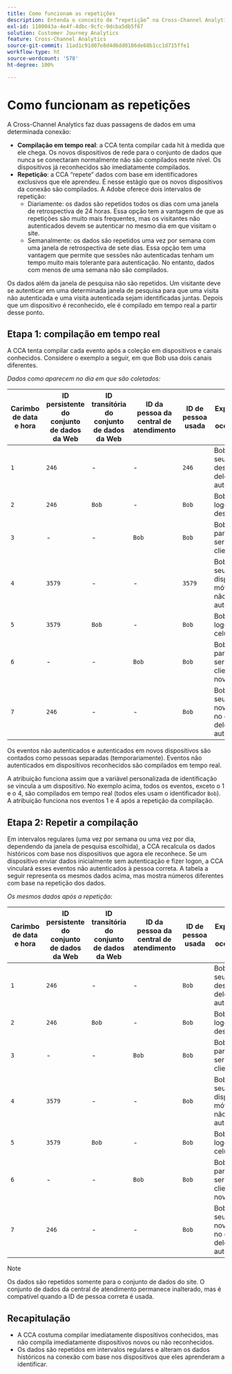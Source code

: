 ```yaml
---
title: Como funcionam as repetições
description: Entenda o conceito de “repetição” na Cross-Channel Analytics
exl-id: 1100043a-4e4f-4dbc-9cfc-9dcba5db5f67
solution: Customer Journey Analytics
feature: Cross-Channel Analytics
source-git-commit: 11ad1c91d07e8d4d6dd0186de68b1cc1d715ffe1
workflow-type: ht
source-wordcount: '578'
ht-degree: 100%

---
```


# Como funcionam as repetições

A Cross-Channel Analytics faz duas passagens de dados em uma determinada conexão:

* **Compilação em tempo real**: a CCA tenta compilar cada hit à medida que ele chega. Os novos dispositivos de rede para o conjunto de dados que nunca se conectaram normalmente não são compilados neste nível. Os dispositivos já reconhecidos são imediatamente compilados.
* **Repetição**: a CCA “repete” dados com base em identificadores exclusivos que ele aprendeu. É nesse estágio que os novos dispositivos da conexão são compilados. A Adobe oferece dois intervalos de repetição:
   * Diariamente: os dados são repetidos todos os dias com uma janela de retrospectiva de 24 horas. Essa opção tem a vantagem de que as repetições são muito mais frequentes, mas os visitantes não autenticados devem se autenticar no mesmo dia em que visitam o site.
   * Semanalmente: os dados são repetidos uma vez por semana com uma janela de retrospectiva de sete dias. Essa opção tem uma vantagem que permite que sessões não autenticadas tenham um tempo muito mais tolerante para autenticação. No entanto, dados com menos de uma semana não são compilados.

Os dados além da janela de pesquisa não são repetidos. Um visitante deve se autenticar em uma determinada janela de pesquisa para que uma visita não autenticada e uma visita autenticada sejam identificadas juntas. Depois que um dispositivo é reconhecido, ele é compilado em tempo real a partir desse ponto.

## Etapa 1: compilação em tempo real

A CCA tenta compilar cada evento após a coleção em dispositivos e canais conhecidos. Considere o exemplo a seguir, em que Bob usa dois canais diferentes.

*Dados como aparecem no dia em que são coletados:*

| Carimbo de data e hora | ID persistente do conjunto de dados da Web | ID transitória do conjunto de dados da Web | ID da pessoa da central de atendimento | ID de pessoa usada | Explicação da ocorrência | Métrica de pessoas (cumulativa) |
| --- | --- | --- | --- | --- | --- | --- |
| `1` | `246` | - | - | `246` | Bob visita seu site no desktop dele, não autenticado | `1` (246) |
| `2` | `246` | `Bob` | - | `Bob` | Bob faz logon no desktop | `2` (246 e Bob) |
| `3` | - | - | `Bob` | `Bob` | Bob liga para o serviço do cliente | `2` (246 e Bob) |
| `4` | `3579` | - | - | `3579` | Bob acessa seu site no dispositivo móvel dele, não autenticado | `3` (246, Bob e 3579) |
| `5` | `3579` | `Bob` | - | `Bob` | Bob faz logon via celular | `3` (246, Bob e 3579) |
| `6` | - | - | `Bob` | `Bob` | Bob liga para o serviço do cliente novamente | `3` (246, Bob e 3579) |
| `7` | `246` | - | - | `Bob` | Bob acessa seu site novamente no desktop dele, não autenticado | `3` (246, Bob e 3579) |

Os eventos não autenticados e autenticados em novos dispositivos são contados como pessoas separadas (temporariamente). Eventos não autenticados em dispositivos reconhecidos são compilados em tempo real.

A atribuição funciona assim que a variável personalizada de identificação se vincula a um dispositivo. No exemplo acima, todos os eventos, exceto o 1 e o 4, são compilados em tempo real (todos eles usam o identificador `Bob`). A atribuição funciona nos eventos 1 e 4 após a repetição da compilação.

## Etapa 2: Repetir a compilação

Em intervalos regulares (uma vez por semana ou uma vez por dia, dependendo da janela de pesquisa escolhida), a CCA recalcula os dados históricos com base nos dispositivos que agora ele reconhece. Se um dispositivo enviar dados inicialmente sem autenticação e fizer logon, a CCA vinculará esses eventos não autenticados à pessoa correta. A tabela a seguir representa os mesmos dados acima, mas mostra números diferentes com base na repetição dos dados.

*Os mesmos dados após a repetição:*

| Carimbo de data e hora | ID persistente do conjunto de dados da Web | ID transitória do conjunto de dados da Web | ID da pessoa da central de atendimento | ID de pessoa usada | Explicação da ocorrência | Métrica de pessoas (cumulativa) |
| --- | --- | --- | --- | --- | --- | --- |
| `1` | `246` | - | - | `Bob` | Bob visita seu site no desktop dele, não autenticado | `1` (Bob) |
| `2` | `246` | `Bob` | - | `Bob` | Bob faz logon no desktop | `1` (Bob) |
| `3` | - | - | `Bob` | `Bob` | Bob liga para o serviço do cliente | `1` (Bob) |
| `4` | `3579` | - | - | `Bob` | Bob acessa seu site no dispositivo móvel dele, não autenticado | `1` (Bob) |
| `5` | `3579` | `Bob` | - | `Bob` | Bob faz logon via celular | `1` (Bob) |
| `6` | - | - | `Bob` | `Bob` | Bob liga para o serviço do cliente novamente | `1` (Bob) |
| `7` | `246` | - | - | `Bob` | Bob acessa seu site novamente no desktop dele, não autenticado | `1` (Bob) |

>[!NOTE]
>
>Os dados são repetidos somente para o conjunto de dados do site. O conjunto de dados da central de atendimento permanece inalterado, mas é compatível quando a ID de pessoa correta é usada.

## Recapitulação

* A CCA costuma compilar imediatamente dispositivos conhecidos, mas não compila imediatamente dispositivos novos ou não reconhecidos.
* Os dados são repetidos em intervalos regulares e alteram os dados históricos na conexão com base nos dispositivos que eles aprenderam a identificar.
